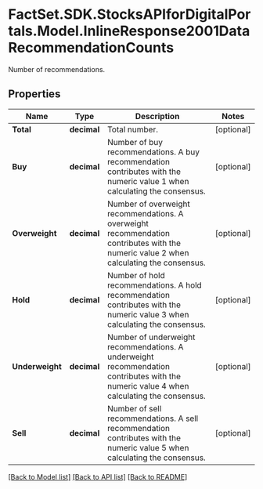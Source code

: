 # FactSet.SDK.StocksAPIforDigitalPortals.Model.InlineResponse2001DataRecommendationCounts
Number of recommendations.

## Properties

Name | Type | Description | Notes
------------ | ------------- | ------------- | -------------
**Total** | **decimal** | Total number. | [optional] 
**Buy** | **decimal** | Number of buy recommendations. A buy recommendation contributes with the numeric value 1 when calculating the consensus. | [optional] 
**Overweight** | **decimal** | Number of overweight recommendations. A overweight recommendation contributes with the numeric value 2 when calculating the consensus. | [optional] 
**Hold** | **decimal** | Number of hold recommendations. A hold recommendation contributes with the numeric value 3 when calculating the consensus. | [optional] 
**Underweight** | **decimal** | Number of underweight recommendations. A underweight recommendation contributes with the numeric value 4 when calculating the consensus. | [optional] 
**Sell** | **decimal** | Number of sell recommendations. A sell recommendation contributes with the numeric value 5 when calculating the consensus. | [optional] 

[[Back to Model list]](../README.md#documentation-for-models) [[Back to API list]](../README.md#documentation-for-api-endpoints) [[Back to README]](../README.md)

